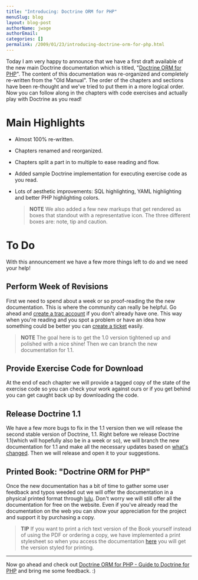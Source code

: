 ```yaml
---
title: "Introducing: Doctrine ORM for PHP"
menuSlug: blog
layout: blog-post
authorName: jwage
authorEmail:
categories: []
permalink: /2009/01/23/introducing-doctrine-orm-for-php.html
---
```

Today I am very happy to announce that we have a first draft available
of the new main Doctrine documentation which is titled, "[Doctrine ORM
for PHP](http://www.doctrine-project.org/documentation/manual/1_0/en)".
The content of this documentation was re-organized and completely
re-written from the "Old Manual". The order of the chapters and sections
have been re-thought and we've tried to put them in a more logical
order. Now you can follow along in the chapters with code exercises and
actually play with Doctrine as you read!

Main Highlights
===============

-   Almost 100% re-written.
-   Chapters renamed and reorganized.
-   Chapters split a part in to multiple to ease reading and flow.
-   Added sample Doctrine implementation for executing exercise code as
    you read.
-   Lots of aesthetic improvements: SQL highlighting, YAML highlighting
    and better PHP highlighting colors.

    > **NOTE** We also added a few new markups that get rendered as
    > boxes that standout with a representative icon. The three
    > different boxes are: note, tip and caution.

To Do
=====

With this announcement we have a few more things left to do and we need
your help!

Perform Week of Revisions
-------------------------

First we need to spend about a week or so proof-reading the the new
documentation. This is where the community can really be helpful. Go
ahead and [create a trac
account](http://trac.doctrine-project.org/register) if you don't already
have one. This way when you're reading and you spot a problem or have an
idea how something could be better you can [create a
ticket](http://trac.doctrine-project.org/newticket) easily.

> **NOTE** The goal here is to get the 1.0 version tightened up and
> polished with a nice shine! Then we can branch the new documentation
> for 1.1.

Provide Exercise Code for Download
----------------------------------

At the end of each chapter we will provide a tagged copy of the state of
the exercise code so you can check your work against ours or if you get
behind you can get caught back up by downloading the code.

Release Doctrine 1.1
--------------------

We have a few more bugs to fix in the 1.1 version then we will release
the second stable version of Doctrine, 1.1. Right before we release
Doctrine 1.1(which will hopefully also be in a week or so), we will
branch the new documentation for 1.1 and make all the necessary updates
based on [what's changed](http://www.doctrine-project.org/upgrade/1_0).
Then we will release and open it to your suggestions.

Printed Book: "Doctrine ORM for PHP"
------------------------------------

Once the new documentation has a bit of time to gather some user
feedback and typos weeded out we will offer the documentation in a
physical printed format through [lulu](http://www.lulu.com). Don't worry
we will still offer all the documentation for free on the website. Even
if you've already read the documentation on the web you can show your
appreciation for the project and support it by purchasing a copy.

> **TIP** If you want to print a rich text version of the Book yourself
> instead of using the PDF or ordering a copy, we have implemented a
> print stylesheet so when you access the documentation
> [here](http://www.doctrine-project.org/documentation/manual/1_0/en/one-page/print)
> you will get the version styled for printing.

* * * * *

Now go ahead and check out [Doctrine ORM for PHP - Guide to Doctrine for
PHP](http://www.doctrine-project.org/documentation/manual/1_0/en) and
bring me some feedback. :)
